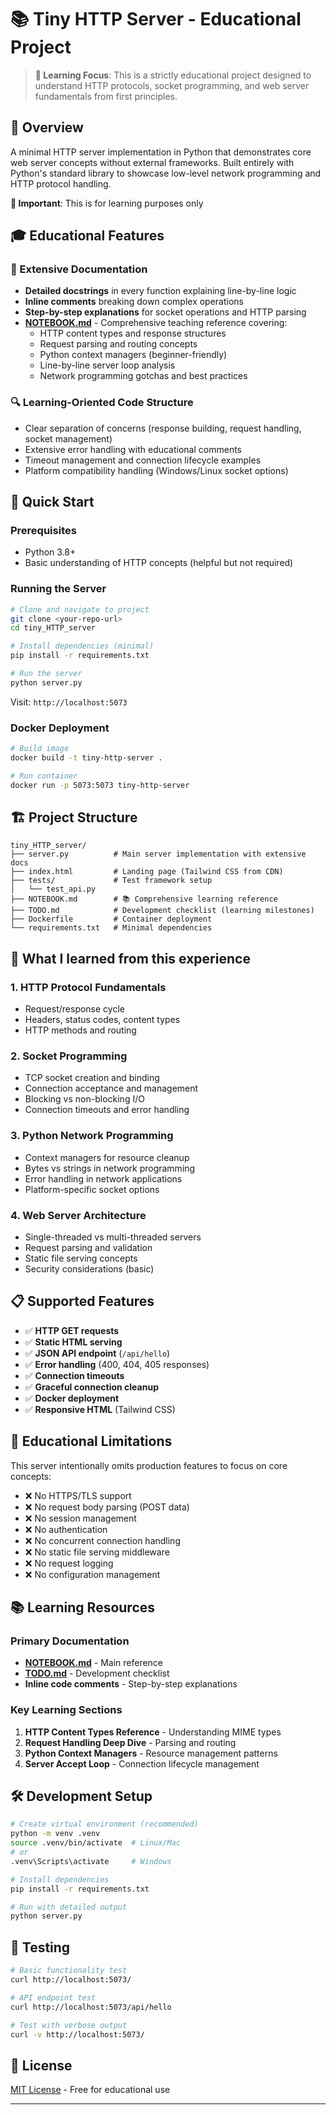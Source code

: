 # 📚 Tiny HTTP Server - Educational Project

> **🎯 Learning Focus**: This is a strictly educational project designed to understand HTTP protocols, socket programming, and web server fundamentals from first principles.

## 📖 Overview

A minimal HTTP server implementation in Python that demonstrates core web server concepts without external frameworks. Built entirely with Python's standard library to showcase low-level network programming and HTTP protocol handling.

**🚨 Important**: This is for learning purposes only

## 🎓 Educational Features

### 📝 Extensive Documentation
- **Detailed docstrings** in every function explaining line-by-line logic
- **Inline comments** breaking down complex operations
- **Step-by-step explanations** for socket operations and HTTP parsing
- **[NOTEBOOK.md](NOTEBOOK.md)** - Comprehensive teaching reference covering:
  - HTTP content types and response structures
  - Request parsing and routing concepts
  - Python context managers (beginner-friendly)
  - Line-by-line server loop analysis
  - Network programming gotchas and best practices

### 🔍 Learning-Oriented Code Structure
- Clear separation of concerns (response building, request handling, socket management)
- Extensive error handling with educational comments
- Timeout management and connection lifecycle examples
- Platform compatibility handling (Windows/Linux socket options)

## 🚀 Quick Start

### Prerequisites
- Python 3.8+
- Basic understanding of HTTP concepts (helpful but not required)

### Running the Server

```bash
# Clone and navigate to project
git clone <your-repo-url>
cd tiny_HTTP_server

# Install dependencies (minimal)
pip install -r requirements.txt

# Run the server
python server.py
```

Visit: `http://localhost:5073`

### Docker Deployment

```bash
# Build image
docker build -t tiny-http-server .

# Run container
docker run -p 5073:5073 tiny-http-server
```

## 🏗️ Project Structure

```
tiny_HTTP_server/
├── server.py          # Main server implementation with extensive docs
├── index.html         # Landing page (Tailwind CSS from CDN)
├── tests/             # Test framework setup
│   └── test_api.py
├── NOTEBOOK.md        # 📚 Comprehensive learning reference
├── TODO.md            # Development checklist (learning milestones)
├── Dockerfile         # Container deployment
└── requirements.txt   # Minimal dependencies
```

## 🎯 What I learned from this experience

### 1. **HTTP Protocol Fundamentals**
- Request/response cycle
- Headers, status codes, content types
- HTTP methods and routing

### 2. **Socket Programming**
- TCP socket creation and binding
- Connection acceptance and management
- Blocking vs non-blocking I/O
- Connection timeouts and error handling

### 3. **Python Network Programming**
- Context managers for resource cleanup
- Bytes vs strings in network programming
- Error handling in network applications
- Platform-specific socket options

### 4. **Web Server Architecture**
- Single-threaded vs multi-threaded servers
- Request parsing and validation
- Static file serving concepts
- Security considerations (basic)

## 📋 Supported Features

- ✅ **HTTP GET requests**
- ✅ **Static HTML serving**
- ✅ **JSON API endpoint** (`/api/hello`)
- ✅ **Error handling** (400, 404, 405 responses)
- ✅ **Connection timeouts**
- ✅ **Graceful connection cleanup**
- ✅ **Docker deployment**
- ✅ **Responsive HTML** (Tailwind CSS)

## 🚧 Educational Limitations

This server intentionally omits production features to focus on core concepts:

- ❌ No HTTPS/TLS support
- ❌ No request body parsing (POST data)
- ❌ No session management
- ❌ No authentication
- ❌ No concurrent connection handling
- ❌ No static file serving middleware
- ❌ No request logging
- ❌ No configuration management

## 📚 Learning Resources

### Primary Documentation
- **[NOTEBOOK.md](NOTEBOOK.md)** - Main reference
- **[TODO.md](TODO.md)** - Development checklist
- **Inline code comments** - Step-by-step explanations

### Key Learning Sections
1. **HTTP Content Types Reference** - Understanding MIME types
2. **Request Handling Deep Dive** - Parsing and routing
3. **Python Context Managers** - Resource management patterns
4. **Server Accept Loop** - Connection lifecycle management

## 🛠️ Development Setup

```bash
# Create virtual environment (recommended)
python -m venv .venv
source .venv/bin/activate  # Linux/Mac
# or
.venv\Scripts\activate     # Windows

# Install dependencies
pip install -r requirements.txt

# Run with detailed output
python server.py
```

## 🧪 Testing

```bash
# Basic functionality test
curl http://localhost:5073/

# API endpoint test
curl http://localhost:5073/api/hello

# Test with verbose output
curl -v http://localhost:5073/
```

## 📄 License

[MIT License](LICENSE) - Free for educational use

---